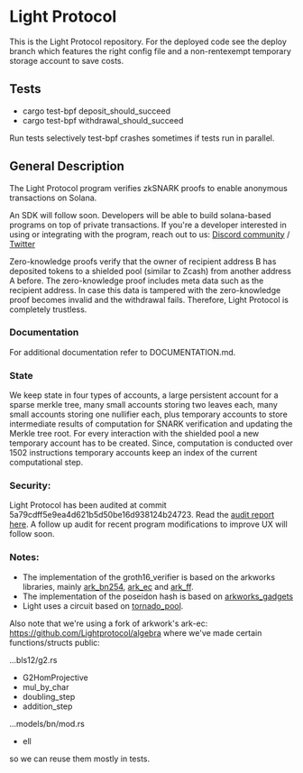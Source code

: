 # Light Protocol

This is the Light Protocol repository. For the deployed code see the deploy branch
which features the right config file and a non-rentexempt temporary storage account to save costs.

## Tests
- cargo test-bpf deposit_should_succeed
- cargo test-bpf withdrawal_should_succeed

Run tests selectively test-bpf crashes sometimes if tests run in parallel.

## General Description

The Light Protocol program verifies zkSNARK proofs to enable anonymous transactions on Solana.

An SDK will follow soon. Developers will be able to build solana-based programs on top of private transactions.
If you're a developer interested in using or integrating with the program, reach out to us: [Discord community](https://discord.gg/WDAAaX6je2)  /  [Twitter](https://twitter.com/LightProtocol)

Zero-knowledge proofs verify that the owner of recipient address B has deposited tokens to a shielded pool (similar to Zcash) from another address A before.
The zero-knowledge proof includes meta data such as the recipient address. In case this data is tampered with the zero-knowledge proof becomes invalid and the withdrawal fails. Therefore, Light Protocol is completely trustless.

### Documentation

For additional documentation refer to DOCUMENTATION.md.

### State

We keep state in four types of accounts, a large persistent account for a sparse merkle tree, many small accounts storing two leaves each, many small accounts storing one nullifier each, plus temporary accounts to store intermediate results of computation for SNARK verification and updating the Merkle tree root. For every interaction with the shielded pool a new temporary account has to be created. Since, computation is conducted over 1502 instructions temporary accounts keep an index of the current computational step.

### Security:

Light Protocol has been audited at commit 5a79cdff5e9ea4d621b5d50be16d938124b24723.
Read the [audit report here](https://github.com/Lightprotocol/light-protocol-program/blob/main/Audit/Light%20Protocol%20Audit%20Report.pdf).
A follow up audit for recent program modifications to improve UX will follow soon.

### Notes:
- The implementation of the groth16_verifier is based on the arkworks libraries, mainly [ark_bn254](https://docs.rs/ark-bn254/0.3.0/ark_bn254/), [ark_ec](https://docs.rs/ark-ec/0.3.0/ark_ec/) and [ark_ff](https://docs.rs/ark-ff/0.3.0/ark_ff/).
- The implementation of the poseidon hash is based on [arkworks_gadgets](https://docs.rs/arkworks-gadgets/0.3.14/arkworks_gadgets/poseidon/circom/index.html)
- Light uses a circuit based on [tornado_pool](https://github.com/tornadocash/tornado-pool/tree/onchain-tree/circuits).

Also note that we're using a fork of arkwork's ark-ec: https://github.com/Lightprotocol/algebra where we've made certain functions/structs public:

...bls12/g2.rs
- G2HomProjective
- mul_by_char
- doubling_step
- addition_step

...models/bn/mod.rs
- ell

so we can reuse them mostly in tests.
